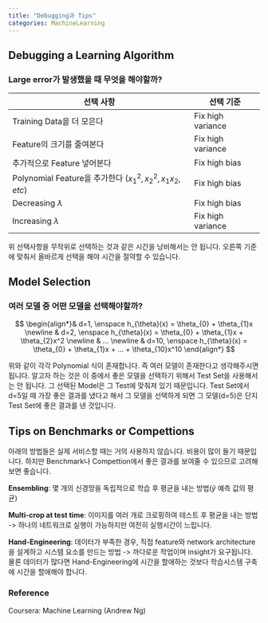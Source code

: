 ```yaml
---
title: "Debugging과 Tips"
categories: MachineLearning
---
```

## Debugging a Learning Algorithm
### Large error가 발생했을 때 무엇을 해야할까?

선택 사항 | 선택 기준 | 
-------- | -------- | 
Training Data을 더 모은다 | Fix high variance |
Feature의 크기를 줄여본다 | Fix high variance |
추가적으로 Feature 넣어본다 | Fix high bias |
Polynomial Feature을 추가한다 ($x_{1}^{2},x_{2}^{2},x_{1}x_{2},etc$) | Fix high bias |
Decreasing $\lambda$ | Fix high bias |
Increasing $\lambda$ | Fix high variance |

위 선택사항을 무작위로 선택하는 것과 같은 시간을 낭비해서는 안 됩니다. 
오른쪽 기준에 맞춰서 올바르게 선택을 해야 시간을 절약할 수 있습니다.

## Model Selection
### 여러 모델 중 어떤 모델을 선택해야할까?
$$
\begin{align*}&
d=1, \enspace h_{\theta}(x) = \theta_{0} + \theta_{1}x  \newline &
d=2, \enspace h_{\theta}(x) = \theta_{0} + \theta_{1}x + \theta_{2}x^2 \newline &
... \newline &
d=10, \enspace h_{\theta}(x) = \theta_{0} + \theta_{1}x + ... +  \theta_{10}x^10
\end{align*}
$$

위와 같이 각각 Polynomial 식이 존재합니다. 즉 여러 모델이 존재한다고 생각해주시면 됩니다.
알고자 하는 것은 이 중에서 좋은 모델을 선택하기 위해서 Test Set을 사용해서는 안 됩니다.
그 선택된 Model은 그 Test에 맞춰져 있기 때문입니다. Test Set에서 d=5일 때 가장 좋은 결과를 냈다고 해서 그 모델을
선택하게 되면 그 모델(d=5)은 단지 Test Set에 좋은 결과를 낸 것입니다.

<!-- <img src="/assets/images/multiple_filters.PNG"> -->

## Tips on Benchmarks or Compettions
아래의 방법들은 실제 서비스할 때는 거의 사용하지 않습니다. 비용이 많이 들기 때문입니다. 하지만 Benchmark나 Compettion에서
좋은 결과를 보여줄 수 있으므로 고려해보면 좋습니다.

**Ensembling**: 몇 개의 신경망을 독립적으로 학습 후 평균을 내는 방법($\hat{y}$ 예측 값의 평균)

**Multi-crop at test time**: 이미지를 여러 개로 크로핑하여 테스트 후 평균을 내는 방법<br>
-> 하나의 네트워크로 실행이 가능하지만 여전히 실행시간이 느립니다.

**Hand-Engineering**: 데이터가 부족한 경우, 직접 feature와 network architecture을 설계하고 시스템 요소를 만드는 방법
-> 까다로운 작업이며 insight가 요구됩니다. 물론 데이터가 많다면 Hand-Engineering에 시간을 할애하는 것보다 학습시스템 구축에
시간을 할애해야 합니다.

### Reference
Coursera: Machine Learning (Andrew Ng)